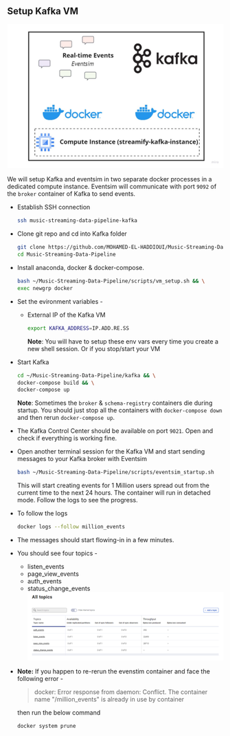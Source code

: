 ## Setup Kafka VM

![kafka](../images/kafka.jpg)

We will setup Kafka and eventsim in two separate docker processes in a dedicated compute instance. Eventsim will communicate with port `9092` of the `broker` container of Kafka to send events.

- Establish SSH connection

  ```bash
  ssh music-streaming-data-pipeline-kafka
  ```

- Clone git repo and cd into Kafka folder

  ```bash
  git clone https://github.com/MOHAMED-EL-HADDIOUI/Music-Streaming-Data-Pipeline.git && \
  cd Music-Streaming-Data-Pipeline
  ```

- Install anaconda, docker & docker-compose.

  ```bash
  bash ~/Music-Streaming-Data-Pipeline/scripts/vm_setup.sh && \
  exec newgrp docker
  ```

- Set the evironment variables -

  - External IP of the Kafka VM

    ```bash
    export KAFKA_ADDRESS=IP.ADD.RE.SS
    ```

     **Note**: You will have to setup these env vars every time you create a new shell session. Or if you stop/start your VM

- Start Kafka 

  ```bash
  cd ~/Music-Streaming-Data-Pipeline/kafka && \
  docker-compose build && \
  docker-compose up 
  ```

  **Note**: Sometimes the `broker` & `schema-registry` containers die during startup. You should just stop all the containers with `docker-compose down` and then rerun `docker-compose up`.

- The Kafka Control Center should be available on port `9021`. Open and check if everything is working fine.

- Open another terminal session for the Kafka VM and start sending messages to your Kafka broker with Eventsim

  ```bash
  bash ~/Music-Streaming-Data-Pipeline/scripts/eventsim_startup.sh
  ```

  This will start creating events for 1 Million users spread out from the current time to the next 24 hours. 
  The container will run in detached mode. Follow the logs to see the progress.

- To follow the logs

  ```bash
  docker logs --follow million_events
  ```

- The messages should start flowing-in in a few minutes.
  
- You should see four topics -

  - listen_events
  - page_view_events
  - auth_events
  - status_change_events
  ![topics](../images/topics.png)

- **Note:** If you happen to re-rerun the evenstim container and face the following error -
  
  >docker: Error response from daemon: Conflict. The container name "/million_events" is already in use by container
  
  then run the below command
  ```bash
  docker system prune
  ```